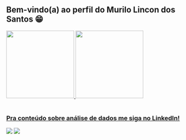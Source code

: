 ## Bem-vindo(a) ao perfil do Murilo Lincon dos Santos  😁

 <div>
   <a href="https://github.com/Murilo-Lincon-dos-Santos">
   <img height="180em" src="https://github-readme-stats.vercel.app/api?username=Murilo-Lincon-dos-Santos&show_icons=true&theme=dracula&include_all_commits=true&count_private=true"/>
   <img height="180em" src="https://github-readme-stats.vercel.app/api/top-langs/?username=Murilo-Lincon-dos-Santos&layout=compact&langs_count=6&theme=tokyonight"/>
</div>
 
<br>
 
### Pra conteúdo sobre análise de dados me siga no LinkedIn!
 
<div> 
  <a href = "mailto:murilincon2005santos@gmail.com"><img src="https://img.shields.io/badge/-Gmail-%23333?style=for-the-badge&logo=gmail&logoColor=white" target="_blank"></a>
  <a href="https://www.linkedin.com/in/murilo-lincon-dos-santos-50616526b/" target="_blank"><img src="https://img.shields.io/badge/-LinkedIn-%230077B5?style=for-the-badge&logo=linkedin&logoColor=white" target="_blank"></a>
</div>
